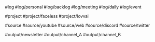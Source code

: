 #log
#log/personal
#log/backlog
#log/meeting
#log/daily
#log/event



#project 
#project/faceless
#project/lovval





#source 
#source/youtube
#source/web
#source/discord 
#source/twitter 


#output/newsletter
#output/channel_A
#output/channel_B





